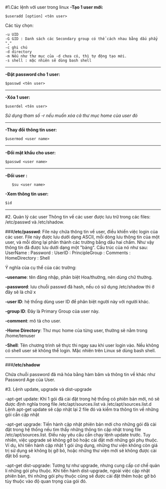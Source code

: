 ﻿#1.Các lệnh với user trong linux
**-Tạo 1 user mới:**

`$useradd [option] <tên user>`

Các tùy chọn:

    -u UID
    -G GID : Danh sách các Secondary group có thể cách nhau bằng dấu phẩy ","
    -c ghi chú
    -d directory
    -m Nếu như thư mục của -d chưa có, thì tự động tạo mới.
    -s shell : mặc nhiên sẽ dùng bash shell
---
**-Đặt password cho 1 user:**

`$passwd <tên user>`

---
**-Xóa 1 user:**

`$userdel <tên user>`

*Sử dụng tham số -r nếu muốn xóa cả thư mục home của user đó*

---

**-Thay đổi thông tin user:**

`$usermod <user name>`

---

**-Đổi mật khẩu cho user:**

`$passwd <user name>`

---

**-Đổi user :**

`	$su <user name>`

**-Xem thông tin user:**

`$id`

---

#2. Quản lý các user
Thông tin về các user được lưu trữ trong các files: /etc/passwd và /etc/shadow.

###**/etc/passwd**: 
File này chứa thông tin về user, điều khiển việc login của các user.
File này được lưu dưới dạng ASCII, mỗi dòng lưu thông tin của một user, và mỗi dòng lại phân thành các trường bằng dấu hai chấm. Như vậy thông tin đã được lưu dưới dạng một "bảng". Cấu trúc của nó như sau:
UserName : Password : UserID : PrincipleGroup : Comments : HomeDirectory : Shell

Ý nghĩa của cụ thể của các trường:

**-usename**: tên đăng nhập, phân biệt Hoa/thường, nên dùng chữ thường.

**-password**: lưu chuỗi passwd đã hash, nếu có sử dụng /etc/shadow thì ở đây sẽ là chữ x

**-user ID**: hệ thống dùng user ID để phân biệt người này với người khác.

**-group ID**: Đây là Primary Group của user này.

**-comment**: mô tả cho user.

**-Home Directory**: Thư mục home của từng user, thường sẽ nằm trong /home/tenuser

**-Shell**: Tên chương trình sẽ thực thi ngay sau khi user login vào. Nếu không có shell user sẽ không thể login. Mặc nhiên trên Linux sẽ dùng bash shell.

---

###**/etc/shadow**

Chứa chuỗi password đã mã hóa bằng hàm băm và thông tin về khác như Password Age của User.

#3. Lệnh update, upgrade và dist-upgrade

-apt-get update: Khi 1 gói đã cài đặt trong hệ thống có phiên bản mới, nó sẽ được định nghĩa trong file /etc/apt/sources.list và /etc/apt/sources.list.d
Lệnh apt-get update sẽ cập nhật lại 2 file đó và kiểm tra thông tin về những gói cần cập nhật

-apt-get upgrade: Tiến hành cập nhật phiên bản mới cho những gói đã cài đặt trong hệ thống nếu tìm thấy những thông tin cập nhật trong file /etc/apt/sources.list. Điều này yêu cầu cần chạy lệnh update trước.
Tuy nhiên, việc upgrade sẽ không gỡ bỏ hoặc cài đặt mới những gói phụ thuộc. Ví dụ, khi tiến hành cập nhật 1 gói ứng dụng, những thư viện không còn giá trị sử dụng sẽ không bị gỡ bỏ, hoặc những thư viện mới sẽ không được cài đặt bổ sung.

-apt-get dist-upgrade: Tương tự như upgrade, nhưng cung cấp cơ chế quản lí những gói phụ thuộc. Khi tiến hành dist-upgrade, ngoài việc cập nhật phiên bản, thì những gói phụ thuộc cũng sẽ được cài đặt thêm hoặc gỡ bỏ tùy thuộc vào độ quan trọng của gói đó.